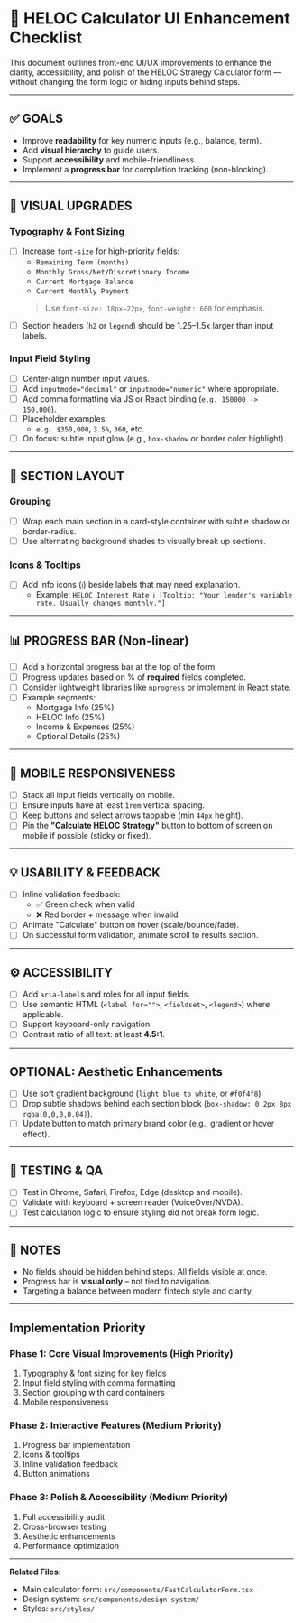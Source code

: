 # 🧮 HELOC Calculator UI Enhancement Checklist

This document outlines front-end UI/UX improvements to enhance the clarity, accessibility, and polish of the HELOC Strategy Calculator form — without changing the form logic or hiding inputs behind steps.

---

## ✅ GOALS
- Improve **readability** for key numeric inputs (e.g., balance, term).
- Add **visual hierarchy** to guide users.
- Support **accessibility** and mobile-friendliness.
- Implement a **progress bar** for completion tracking (non-blocking).

---

## 🎨 VISUAL UPGRADES

### Typography & Font Sizing
- [ ] Increase `font-size` for high-priority fields:
  - `Remaining Term (months)`
  - `Monthly Gross/Net/Discretionary Income`
  - `Current Mortgage Balance`
  - `Current Monthly Payment`
  > Use `font-size: 18px–22px`, `font-weight: 600` for emphasis.
- [ ] Section headers (`h2` or `legend`) should be 1.25–1.5x larger than input labels.

### Input Field Styling
- [ ] Center-align number input values.
- [ ] Add `inputmode="decimal"` or `inputmode="numeric"` where appropriate.
- [ ] Add comma formatting via JS or React binding (`e.g. 150000 -> 150,000`).
- [ ] Placeholder examples:
  - `e.g. $350,000`, `3.5%`, `360`, etc.
- [ ] On focus: subtle input glow (e.g., `box-shadow` or border color highlight).

---

## 🧩 SECTION LAYOUT

### Grouping
- [ ] Wrap each main section in a card-style container with subtle shadow or border-radius.
- [ ] Use alternating background shades to visually break up sections.

### Icons & Tooltips
- [ ] Add info icons (`ℹ️`) beside labels that may need explanation.
  - Example: `HELOC Interest Rate ℹ️ [Tooltip: "Your lender's variable rate. Usually changes monthly."]`

---

## 📊 PROGRESS BAR (Non-linear)

- [ ] Add a horizontal progress bar at the top of the form.
- [ ] Progress updates based on % of **required** fields completed.
- [ ] Consider lightweight libraries like [`nprogress`](https://ricostacruz.com/nprogress/) or implement in React state.
- [ ] Example segments:
  - Mortgage Info (25%)
  - HELOC Info (25%)
  - Income & Expenses (25%)
  - Optional Details (25%)

---

## 📱 MOBILE RESPONSIVENESS

- [ ] Stack all input fields vertically on mobile.
- [ ] Ensure inputs have at least `1rem` vertical spacing.
- [ ] Keep buttons and select arrows tappable (min `44px` height).
- [ ] Pin the **"Calculate HELOC Strategy"** button to bottom of screen on mobile if possible (sticky or fixed).

---

## 💡 USABILITY & FEEDBACK

- [ ] Inline validation feedback:
  - ✅ Green check when valid
  - ❌ Red border + message when invalid
- [ ] Animate "Calculate" button on hover (scale/bounce/fade).
- [ ] On successful form validation, animate scroll to results section.

---

## ⚙️ ACCESSIBILITY

- [ ] Add `aria-label`s and roles for all input fields.
- [ ] Use semantic HTML (`<label for="">`, `<fieldset>`, `<legend>`) where applicable.
- [ ] Support keyboard-only navigation.
- [ ] Contrast ratio of all text: at least **4.5:1**.

---

## OPTIONAL: Aesthetic Enhancements

- [ ] Use soft gradient background (`light blue to white`, or `#f0f4f8`).
- [ ] Drop subtle shadows behind each section block (`box-shadow: 0 2px 8px rgba(0,0,0,0.04)`).
- [ ] Update button to match primary brand color (e.g., gradient or hover effect).

---

## 🧪 TESTING & QA

- [ ] Test in Chrome, Safari, Firefox, Edge (desktop and mobile).
- [ ] Validate with keyboard + screen reader (VoiceOver/NVDA).
- [ ] Test calculation logic to ensure styling did not break form logic.

---

## 🧷 NOTES

- No fields should be hidden behind steps. All fields visible at once.
- Progress bar is **visual only** – not tied to navigation.
- Targeting a balance between modern fintech style and clarity.

---

## Implementation Priority

### Phase 1: Core Visual Improvements (High Priority)
1. Typography & font sizing for key fields
2. Input field styling with comma formatting
3. Section grouping with card containers
4. Mobile responsiveness

### Phase 2: Interactive Features (Medium Priority)
1. Progress bar implementation
2. Icons & tooltips
3. Inline validation feedback
4. Button animations

### Phase 3: Polish & Accessibility (Medium Priority)
1. Full accessibility audit
2. Cross-browser testing
3. Aesthetic enhancements
4. Performance optimization

---

**Related Files:**
- Main calculator form: `src/components/FastCalculatorForm.tsx`
- Design system: `src/components/design-system/`
- Styles: `src/styles/`